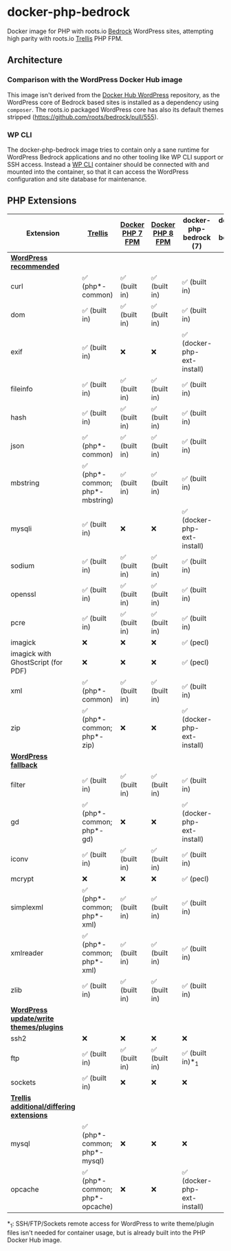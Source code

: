 # docker-php-bedrock
Docker image for PHP with roots.io [Bedrock](https://github.com/roots/bedrock) WordPress sites, attempting high parity with roots.io [Trellis](https://github.com/roots/trellis) PHP FPM.

## Architecture

### Comparison with the WordPress Docker Hub image
This image isn't derived from the [Docker Hub WordPress](https://hub.docker.com/_/wordpress) repository, as the WordPress core of Bedrock based sites is installed as a dependency using `composer`. The roots.io packaged WordPress core has also its default themes stripped (https://github.com/roots/bedrock/pull/555).

### WP CLI
The docker-php-bedrock image tries to contain only a sane runtime for WordPress Bedrock applications and no other tooling like WP CLI support or SSH access.
Instead a [WP CLI](https://hub.docker.com/_/wordpress?tab=tags&page=1&ordering=last_updated&name=cli) container should be connected with and mounted into the container, so that it can access the WordPress configuration and site database for maintenance.

## PHP Extensions

| Extension                                                                                                                                                                                  | [Trellis](https://github.com/roots/trellis) | [Docker PHP 7 FPM](https://hub.docker.com/_/php) | [Docker PHP 8 FPM](https://hub.docker.com/_/php) |  docker-php-bedrock (7)    |  docker-php-bedrock (8) |
|--------------------------------------------------------------------------------------------------------------------------------------------------------------------------------------------|---------------------------------------------|--------------------------------------------------|--------------------------------------------------|----------------------------|-------------------------|
| [**WordPress recommended**](https://make.wordpress.org/hosting/handbook/handbook/server-environment/#php-extensions)                                                                       |                                             |                                                  |                                                  |                            |                         |
| curl                                                                                                                                                                                       | ✅ (php*-common)                             | ✅ (built in)                                     | ✅ (built in)                                     | ✅ (built in)               |                         |
| dom                                                                                                                                                                                        | ✅ (built in)                                | ✅ (built in)                                     | ✅ (built in)                                     | ✅ (built in)               |                         |
| exif                                                                                                                                                                                       | ✅ (built in)                                | ❌                                                | ❌                                                | ✅ (docker-php-ext-install) |                         |
| fileinfo                                                                                                                                                                                   | ✅ (built in)                                | ✅ (built in)                                     | ✅ (built in)                                     | ✅ (built in)               |                         |
| hash                                                                                                                                                                                       | ✅ (built in)                                | ✅ (built in)                                     | ✅ (built in)                                     | ✅ (built in)               |                         |
| json                                                                                                                                                                                       | ✅ (php*-common)                             | ✅ (built in)                                     | ✅ (built in)                                     | ✅ (built in)               |                         |
| mbstring                                                                                                                                                                                   | ✅ (php*-common; php*-mbstring)              | ✅ (built in)                                     | ✅ (built in)                                     | ✅ (built in)               |                         |
| mysqli                                                                                                                                                                                     | ✅ (built in)                                | ❌                                                | ❌                                                | ✅ (docker-php-ext-install) |                         |
| sodium                                                                                                                                                                                     | ✅ (built in)                                | ✅ (built in)                                     | ✅ (built in)                                     | ✅ (built in)               |                         |
| openssl                                                                                                                                                                                    | ✅ (built in)                                | ✅ (built in)                                     | ✅ (built in)                                     | ✅ (built in)               |                         |
| pcre                                                                                                                                                                                       | ✅ (built in)                                | ✅ (built in)                                     | ✅ (built in)                                     | ✅ (built in)               |                         |
| imagick                                                                                                                                                                                    | ❌                                           | ❌                                                | ❌                                                | ✅ (pecl)                   |                         |
| imagick with GhostScript (for PDF)                                                                                                                                                         | ❌                                           | ❌                                                | ❌                                                | ✅ (pecl)                   |                         |
| xml                                                                                                                                                                                        | ✅ (php*-common)                             | ✅ (built in)                                     | ✅ (built in)                                     | ✅ (built in)               |                         |
| zip                                                                                                                                                                                        | ✅ (php*-common; php*-zip)                   | ❌                                                | ❌                                                | ✅ (docker-php-ext-install) |                         |
| [**WordPress fallback**](https://make.wordpress.org/hosting/handbook/handbook/server-environment/#php-extensions:~:text=modules%20WordPress%20may%20use)                                   |                                             |                                                  |                                                  |                            |                         |
| filter                                                                                                                                                                                     | ✅ (built in)                                | ✅ (built in)                                     | ✅ (built in)                                     | ✅ (built in)               |                         |
| gd                                                                                                                                                                                         | ✅ (php*-common; php*-gd)                    | ❌                                                | ❌                                                | ✅ (docker-php-ext-install) |                         |
| iconv                                                                                                                                                                                      | ✅ (built in)                                | ✅ (built in)                                     | ✅ (built in)                                     | ✅ (built in)               |                         |
| mcrypt                                                                                                                                                                                     | ❌                                           | ❌                                                | ❌                                                | ✅ (pecl)                   |                         |
| simplexml                                                                                                                                                                                  | ✅ (php*-common; php*-xml)                   | ✅ (built in)                                     | ✅ (built in)                                     | ✅ (built in)               |                         |
| xmlreader                                                                                                                                                                                  | ✅ (php*-common; php*-xml)                   | ✅ (built in)                                     | ✅ (built in)                                     | ✅ (built in)               |                         |
| zlib                                                                                                                                                                                       | ✅ (built in)                                | ✅ (built in)                                     | ✅ (built in)                                     | ✅ (built in)               |                         |
| [**WordPress update/write themes/plugins**](https://make.wordpress.org/hosting/handbook/handbook/server-environment/#php-extensions:~:text=extensions%20are%20used%20for%20file%20changes) |                                             |                                                  |                                                  |                            |                         |
| ssh2                                                                                                                                                                                       | ❌                                           | ❌                                                | ❌                                                | ❌                          |                         |
| ftp                                                                                                                                                                                        | ✅ (built in)                                | ✅ (built in)                                     | ✅ (built in)                                     | ✅ (built in)*<sub>1</sub>  |                         |
| sockets                                                                                                                                                                                    | ✅ (built in)                                | ❌                                                | ❌                                                | ❌                          |                         |
| [**Trellis additional/differing extensions**](https://github.com/roots/trellis/blob/68e313ffc1a2c34badfcc22cda6a5aaba11ec2f9/roles/php/defaults/main.yml#L4)                               |                                             |                                                  |                                                  |                            |                         |
| mysql                                                                                                                                                                                      | ✅ (php*-common; php*-mysql)                 | ❌                                                | ❌                                                | ❌                          |                         |
| opcache                                                                                                                                                                                    | ✅ (php*-common; php*-opcache)               | ❌                                                | ❌                                                | ✅ (docker-php-ext-install) |                         |


*<sub>1</sub>: SSH/FTP/Sockets remote access for WordPress to write theme/plugin files isn't needed for container usage, but is already built into the PHP Docker Hub image.

